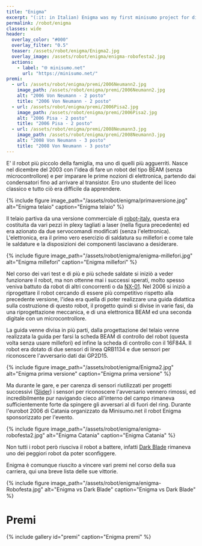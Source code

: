 ```yaml
---
title: "Enigma"
excerpt: "(:it: in Italian) Enigma was my first minisumo project for didactics. The core of this robot was two different controller. The first one with BEAM technology (only two transistor control the robot movement inside the ring and find the enemy. The last one with an little micro 16F628A for expriment in Basic and C."
permalink: /robot/enigma
classes: wide
header:
  overlay_color: "#000"
  overlay_filter: "0.5"
  teaser: /assets/robot/enigma/Enigma2.jpg
  overlay_image: /assets/robot/enigma/enigma-robofesta2.jpg
  actions:
    - label: "🌐 minisumo.net"
      url: "https://minisumo.net/"
premi:
  - url: /assets/robot/enigma/premi/2006Neumann2.jpg
    image_path: /assets/robot/enigma/premi/2006Neumann2.jpg
    alt: "2006 Von Neumann - 2 posto"
    title: "2006 Von Neumann - 2 posto"
  - url: /assets/robot/enigma/premi/2006Pisa2.jpg
    image_path: /assets/robot/enigma/premi/2006Pisa2.jpg
    alt: "2006 Pisa - 2 posto"
    title: "2006 Pisa - 2 posto"
  - url: /assets/robot/enigma/premi/2008Neumann3.jpg
    image_path: /assets/robot/enigma/premi/2008Neumann3.jpg
    alt: "2008 Von Neumann - 3 posto"
    title: "2008 Von Neumann - 3 posto"
---
```


E' il robot più piccolo della famiglia, ma uno di quelli più agguerriti. Nasce nel dicembre del 2003 con l'idea di fare un robot del tipo BEAM (senza microcontrollore) e per imparare le prime nozioni di elettronica, partendo dai condensatori fino ad arrivare al transistor. Ero uno studente del liceo classico e tutto ciò era difficile da apprendere.

{% include figure image_path="/assets/robot/enigma/primaversione.jpg" alt="Enigma telaio" caption="Enigma telaio" %}

Il telaio partiva da una versione commerciale di [robot-italy](http://www.robot-italy.com/), questa era costituita da vari pezzi in plexy tagliati a laser (nella figura precedente) ed era azionato da due servocomandi modificati (senza l'elettronica). L'elettronica, era il primo vero esercizio di saldatura su millefori e come tale le saldature e la disposizioni dei componenti lasciavano a desiderare.

{% include figure image_path="/assets/robot/enigma/enigma-millefori.jpg" alt="Enigma millefori" caption="Enigma millefori" %}

Nel corso dei vari test e di più e più schede saldate si iniziò a veder funzionare il robot, ma non ottenne mai i successi sperati, molto spesso veniva battuto da robot di altri concorrenti o da [NX-01](/robot/NX-01). Nel 2006 si iniziò a riprogettare il robot cercando di essere più competitivo rispetto alla precedente versione, l'idea era quella di poter realizzare una guida didattica sulla costruzione di questo robot, il progetto quindi si divise in varie fasi, da una riprogettazione meccanica, e di una elettronica BEAM ed una seconda digitale con un microcontrollore.

La guida venne divisa in più parti, dalla progettazione del telaio venne realizzata la guida per farsi la scheda BEAM di controllo del robot (questa volta senza usare millefori) ed infine  la scheda di controllo con il 16F84A. Il robot era dotato di due sensori di linea QRB1134 e due sensori per riconoscere l'avversario dati dai GP2D15.

{% include figure image_path="/assets/robot/enigma/Enigma2.jpg" alt="Enigma prima versione" caption="Enigma prima versione" %}

Ma durante le gare, e per carenza di sensori riutilizzati per progetti successivi ([Slider](/robot/slider)) i sensori per riconoscere l'avversario vennero rimossi, ed incredibilmente pur navigando cieco all'interno del campo rimaneva sufficientemente forte da spingere gli avversari al di fuori del ring. Durante l'eurobot 2006 di Catania organizzato da Minisumo.net il robot Enigma sponsorizzato per l'evento.

{% include figure image_path="/assets/robot/enigma/enigma-robofesta2.jpg" alt="Enigma Catania" caption="Enigma Catania" %}

Non tutti i robot però riusciva il robot a battere, infatti [Dark Blade](/robot/dark-blade) rimaneva uno dei peggiori robot da poter sconfiggere.

Enigma è comunque riuscito a vincere vari premi nel corso della sua carriera, qui una breve lista delle sue vittorie.

{% include figure image_path="/assets/robot/enigma/enigma-Robofesta.jpg" alt="Enigma vs Dark Blade" caption="Enigma vs Dark Blade" %}

# Premi

{% include gallery id="premi" caption="Enigma premi" %}